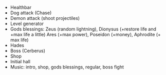 ﻿- Healthbar
- Dog attack (Chase)
- Demon attack (shoot projectiles) 
- Level generator 
- Gods blessings: Zeus (random lightning), Dionysus (+restore life and +max life a little) Ares (+max power), Poseidon (+money), Aphrodite (+ max life)
- Hades
- Boss (Cerberus)
- Shop
- Initial hall
- Music: intro, shop, gods blessings, regular, boss fight

